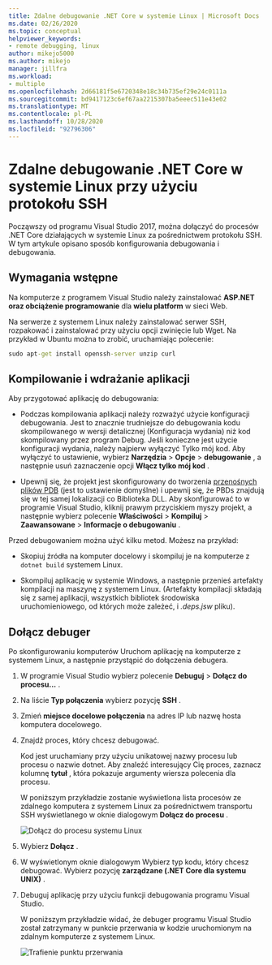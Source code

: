 ```yaml
---
title: Zdalne debugowanie .NET Core w systemie Linux | Microsoft Docs
ms.date: 02/26/2020
ms.topic: conceptual
helpviewer_keywords:
- remote debugging, linux
author: mikejo5000
ms.author: mikejo
manager: jillfra
ms.workload:
- multiple
ms.openlocfilehash: 2d66181f5e6720348e18c34b735ef29e24c0111a
ms.sourcegitcommit: bd9417123c6ef67aa2215307ba5eeec511e43e02
ms.translationtype: MT
ms.contentlocale: pl-PL
ms.lasthandoff: 10/28/2020
ms.locfileid: "92796306"
---
```

# <a name="remote-debug-net-core-on-linux-using-ssh"></a>Zdalne debugowanie .NET Core w systemie Linux przy użyciu protokołu SSH

Począwszy od programu Visual Studio 2017, można dołączyć do procesów .NET Core działających w systemie Linux za pośrednictwem protokołu SSH. W tym artykule opisano sposób konfigurowania debugowania i debugowania.

## <a name="prerequisites"></a>Wymagania wstępne

Na komputerze z programem Visual Studio należy zainstalować **ASP.NET oraz obciążenie programowanie** dla **wielu platform** w sieci Web.

Na serwerze z systemem Linux należy zainstalować serwer SSH, rozpakować i zainstalować przy użyciu opcji zwinięcie lub Wget. Na przykład w Ubuntu można to zrobić, uruchamiając polecenie:

``` cmd
sudo apt-get install openssh-server unzip curl
```

## <a name="build-and-deploy-the-application"></a>Kompilowanie i wdrażanie aplikacji

Aby przygotować aplikację do debugowania:

- Podczas kompilowania aplikacji należy rozważyć użycie konfiguracji debugowania. Jest to znacznie trudniejsze do debugowania kodu skompilowanego w wersji detalicznej (Konfiguracja wydania) niż kod skompilowany przez program Debug. Jeśli konieczne jest użycie konfiguracji wydania, należy najpierw wyłączyć Tylko mój kod. Aby wyłączyć to ustawienie, wybierz **Narzędzia**  >  **Opcje**  >  **debugowanie** , a następnie usuń zaznaczenie opcji **Włącz tylko mój kod** .

- Upewnij się, że projekt jest skonfigurowany do tworzenia [przenośnych plików PDB](https://github.com/OmniSharp/omnisharp-vscode/wiki/Portable-PDBs) (jest to ustawienie domyślne) i upewnij się, że PBDs znajdują się w tej samej lokalizacji co Biblioteka DLL. Aby skonfigurować to w programie Visual Studio, kliknij prawym przyciskiem myszy projekt, a następnie wybierz polecenie **Właściwości**  >  **Kompiluj**  >  **Zaawansowane**  >  **Informacje o debugowaniu** .

Przed debugowaniem można użyć kilku metod. Możesz na przykład:

- Skopiuj źródła na komputer docelowy i skompiluj je na komputerze z ```dotnet build``` systemem Linux.

- Skompiluj aplikację w systemie Windows, a następnie przenieś artefakty kompilacji na maszynę z systemem Linux. (Artefakty kompilacji składają się z samej aplikacji, wszystkich bibliotek środowiska uruchomieniowego, od których może zależeć, i *.deps.jsw* pliku).

## <a name="attach-the-debugger"></a>Dołącz debuger

Po skonfigurowaniu komputerów Uruchom aplikację na komputerze z systemem Linux, a następnie przystąpić do dołączenia debugera.

1. W programie Visual Studio wybierz polecenie **Debuguj**  >  **Dołącz do procesu...** .

1. Na liście **Typ połączenia** wybierz pozycję **SSH** .

1. Zmień **miejsce docelowe połączenia** na adres IP lub nazwę hosta komputera docelowego.

1. Znajdź proces, który chcesz debugować.

   Kod jest uruchamiany przy użyciu unikatowej nazwy procesu lub procesu o nazwie dotnet. Aby znaleźć interesujący Cię proces, zaznacz kolumnę **tytuł** , która pokazuje argumenty wiersza polecenia dla procesu.

   W poniższym przykładzie zostanie wyświetlona lista procesów ze zdalnego komputera z systemem Linux za pośrednictwem transportu SSH wyświetlanego w oknie dialogowym **Dołącz do procesu** .

   ![Dołącz do procesu systemu Linux](media/remote-debug-linux-over-ssh-attach.png)

1. Wybierz **Dołącz** .

1. W wyświetlonym oknie dialogowym Wybierz typ kodu, który chcesz debugować. Wybierz pozycję **zarządzane (.NET Core dla systemu UNIX)** .

1. Debuguj aplikację przy użyciu funkcji debugowania programu Visual Studio.

   W poniższym przykładzie widać, że debuger programu Visual Studio został zatrzymany w punkcie przerwania w kodzie uruchomionym na zdalnym komputerze z systemem Linux.

   ![Trafienie punktu przerwania](media/remote-debug-linux-over-ssh-hit-breakpoint.png)